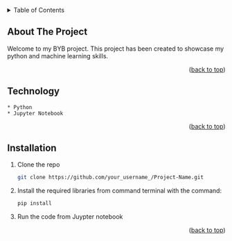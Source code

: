 <a name="readme-top"></a>


<details>
  <summary>Table of Contents</summary>
  <ol>
    <li>
      <a href="#about-the-project">About The Project</a>
    </li>
    <li>
      <a href="#technology">Technology</a>
    </li>
    <li><a href="#installation">Installation</a></li>
  </ol>
</details>


<!-- ABOUT THE PROJECT -->
## About The Project

Welcome to my BYB project. This project has been created to showcase my python and machine learning skills.

<p align="right">(<a href="#readme-top">back to top</a>)</p>


<!-- TECHNOLOGY -->
## Technology

    * Python
    * Jupyter Notebook

<p align="right">(<a href="#readme-top">back to top</a>)</p>

<!-- INSTALLATION -->
## Installation

1. Clone the repo
   ```sh
   git clone https://github.com/your_username_/Project-Name.git
   ```
2. Install the required libraries from command terminal with the command:
   ```sh
   pip install
   ```
3. Run the code from Juypter notebook

<p align="right">(<a href="#readme-top">back to top</a>)</p>

